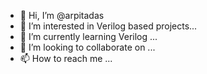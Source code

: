 - 👋 Hi, I’m @arpitadas
- 👀 I’m interested in Verilog based projects...
- 🌱 I’m currently learning Verilog ...
- 💞️ I’m looking to collaborate on ...
- 📫 How to reach me ...

<!---
arpi-ta99/arpi-ta99 is a ✨ special ✨ repository because its `README.md` (this file) appears on your GitHub profile.
You can click the Preview link to take a look at your changes.
--->
